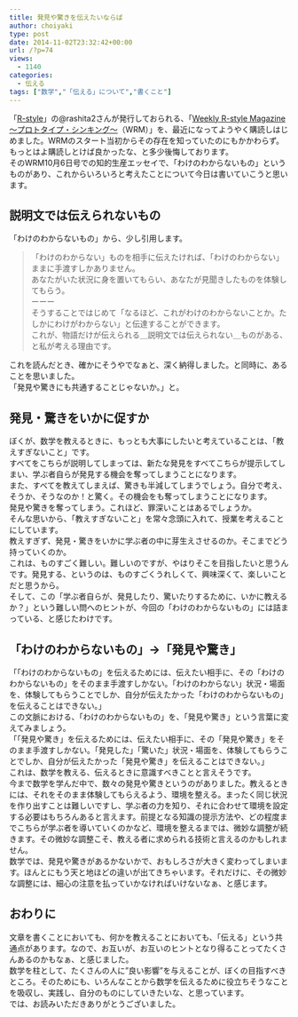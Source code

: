 ```yaml
---
title: 発見や驚きを伝えたいならば
author: choiyaki
type: post
date: 2014-11-02T23:32:42+00:00
url: /?p=74
views:
  - 1140
categories:
  - 伝える
tags: ["数学","「伝える」について","書くこと"]
---
```

「[R-style][1]」の@rashita2さんが発行しておられる、「[Weekly R-style Magazine ～プロトタイプ・シンキング～][2]（WRM）」を、最近になってようやく購読しはじめました。WRMのスタート当初からその存在を知っていたのにもかかわらず。もっとはよ購読しとけば良かったな、と多少後悔しております。  
そのWRM10月6日号での知的生産エッセイで、「わけのわからないもの」というものがあり、これからいろいろと考えたことについて今日は書いていこうと思います。

## 説明文では伝えられないもの

「わけのわからないもの」から、少し引用します。

> 「わけのわからない」ものを相手に伝えたければ、「わけのわからない」ままに手渡すしかありません。  
> あなたがいた状況に身を置いてもらい、あなたが見聞きしたものを体験してもらう。  
> ーーー  
> そうすることではじめて「なるほど、これがわけのわからないことか。たしかにわけがわからない」と伝達することができます。  
> これが、物語だけが伝えられる＿説明文では伝えられない＿ものがある、と私が考える理由です。

これを読んだとき、確かにそうやでなぁと、深く納得しました。と同時に、あることを思いました。  
「発見や驚きにも共通することじゃないか。」と。

## 発見・驚きをいかに促すか

ぼくが、数学を教えるときに、もっとも大事にしたいと考えていることは、「教えすぎないこと」です。  
すべてをこちらが説明してしまっては、新たな発見をすべてこちらが提示してしまい、学ぶ者自らが発見する機会を奪ってしまうことになります。  
また、すべてを教えてしまえば、驚きも半減してしまうでしょう。自分で考え、そうか、そうなのか！と驚く。その機会をも奪ってしまうことになります。  
発見や驚きを奪ってしまう。これほど、罪深いことはあるでしょうか。  
そんな思いから、「教えすぎないこと」を常々念頭に入れて、授業を考えることにしています。  
教えすぎず、発見・驚きをいかに学ぶ者の中に芽生えさせるのか。そこまでどう持っていくのか。  
これは、ものすごく難しい。難しいのですが、やはりそこを目指したいと思うんです。発見する、というのは、ものすごくうれしくて、興味深くて、楽しいことだと思うから。  
そして、この「学ぶ者自らが、発見したり、驚いたりするために、いかに教えるか？」という難しい問へのヒントが、今回の「わけのわからないもの」には詰まっている、と感じたわけです。

## 「わけのわからないもの」→「発見や驚き」

「「わけのわからないもの」を伝えるためには、伝えたい相手に、その「わけのわからないもの」をそのまま手渡すしかない。「わけのわからない」状況・場面を、体験してもらうことでしか、自分が伝えたかった「わけのわからないもの」を伝えることはできない。」  
この文脈における、「わけのわからないもの」を、「発見や驚き」という言葉に変えてみましょう。  
「「発見や驚き」を伝えるためには、伝えたい相手に、その「発見や驚き」をそのまま手渡すしかない。「発見した」「驚いた」状況・場面を、体験してもらうことでしか、自分が伝えたかった「発見や驚き」を伝えることはできない。」  
これは、数学を教える、伝えるときに意識すべきことと言えそうです。  
今まで数学を学んだ中で、数々の発見や驚きというのがありました。教えるときには、それをそのまま体験してもらえるよう、環境を整える。まったく同じ状況を作り出すことは難しいですし、学ぶ者の力を知り、それに合わせて環境を設定する必要はもちろんあると言えます。前提となる知識の提示方法や、どの程度までこちらが学ぶ者を導いていくのかなど、環境を整えるまでは、微妙な調整が続きます。その微妙な調整こそ、教える者に求められる技術と言えるのかもしれません。  
数学では、発見や驚きがあるかないかで、おもしろさが大きく変わってしまいます。ほんとにもう天と地ほどの違いが出てきちゃいます。それだけに、その微妙な調整には、細心の注意を払っていかなければいけないなぁ、と感じます。

## おわりに

文章を書くことにおいても、何かを教えることにおいても、「伝える」という共通点があります。なので、お互いが、お互いのヒントとなり得ることってたくさんあるのかもなぁ、と感じました。  
数学を柱として、たくさんの人に&#8221;良い影響&#8221;を与えることが、ぼくの目指すべきところ。そのためにも、いろんなことから数学を伝えるために役立ちそうなことを吸収し、実践し、自分のものにしていきたいな、と思っています。  
では、お読みいただきありがとうございました。

 [1]: http://rashita.net/blog/ "R-style"
 [2]: http://www.mag2.com/m/0001185133.html "Weekly R-style Magazine ～プロトタイプ・シンキング～"